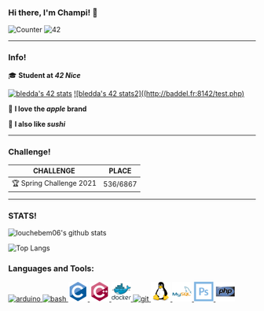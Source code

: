 
### Hi there, I'm Champi! 👋
![Counter](https://komarev.com/ghpvc/?username=louchebem06&color=blueviolet)
![42](https://badgen.net/badge/Born2Code/bledda/purple?cache=86400&icon=https://meta.intra.42.fr/assets/42_logo-7dfc9110a5319a308863b96bda33cea995046d1731cebb735e41b16255106c12.svg)

---

### Info!

🎓  **Student at *42 Nice***

[![bledda's 42 stats](http://baddel.fr:3000/api/stats/bledda)](https://github.com/JaeSeoKim/badge42)
[![bledda's 42 stats2]((http://baddel.fr:8142/test.php)](http://google.fr)

🍎  **I love the *apple* brand**

🍣  **I also like *sushi***

---

### Challenge!

|CHALLENGE|PLACE|
|--|--|
|🏆 Spring Challenge 2021| 536/6867|
---

### STATS!

![louchebem06's github stats](https://github-readme-stats.vercel.app/api?username=louchebem06&show_icons=true&count_private=true)

![Top Langs](https://github-readme-stats.vercel.app/api/top-langs/?username=louchebem06&layout=compact)

[//]: # (https://rahuldkjain.github.io/gh-profile-readme-generator/)
<h3 align="left">Languages and Tools:</h3>
<p align="left"> <a href="https://www.arduino.cc/" target="_blank"> <img src="https://cdn.worldvectorlogo.com/logos/arduino-1.svg" alt="arduino" width="40" height="40"/> </a> <a href="https://www.gnu.org/software/bash/" target="_blank"> <img src="https://www.vectorlogo.zone/logos/gnu_bash/gnu_bash-icon.svg" alt="bash" width="40" height="40"/> </a> <a href="https://www.cprogramming.com/" target="_blank"> <img src="https://raw.githubusercontent.com/devicons/devicon/master/icons/c/c-original.svg" alt="c" width="40" height="40"/> </a> <a href="https://www.w3schools.com/cpp/" target="_blank"> <img src="https://raw.githubusercontent.com/devicons/devicon/master/icons/cplusplus/cplusplus-original.svg" alt="cplusplus" width="40" height="40"/> </a> <a href="https://www.docker.com/" target="_blank"> <img src="https://raw.githubusercontent.com/devicons/devicon/master/icons/docker/docker-original-wordmark.svg" alt="docker" width="40" height="40"/> </a> <a href="https://git-scm.com/" target="_blank"> <img src="https://www.vectorlogo.zone/logos/git-scm/git-scm-icon.svg" alt="git" width="40" height="40"/> </a> <a href="https://www.linux.org/" target="_blank"> <img src="https://raw.githubusercontent.com/devicons/devicon/master/icons/linux/linux-original.svg" alt="linux" width="40" height="40"/> </a> <a href="https://www.mysql.com/" target="_blank"> <img src="https://raw.githubusercontent.com/devicons/devicon/master/icons/mysql/mysql-original-wordmark.svg" alt="mysql" width="40" height="40"/> </a> <a href="https://www.photoshop.com/en" target="_blank"> <img src="https://raw.githubusercontent.com/devicons/devicon/master/icons/photoshop/photoshop-line.svg" alt="photoshop" width="40" height="40"/> </a> <a href="https://www.php.net" target="_blank"> <img src="https://raw.githubusercontent.com/devicons/devicon/master/icons/php/php-original.svg" alt="php" width="40" height="40"/> </a> </p>

